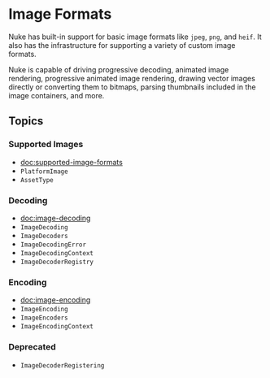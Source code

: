 # Image Formats

Nuke has built-in support for basic image formats like `jpeg`, `png`, and `heif`. It also has the infrastructure for supporting a variety of custom image formats.

Nuke is capable of driving progressive decoding, animated image rendering, progressive animated image rendering, drawing vector images directly or converting them to bitmaps, parsing thumbnails included in the image containers, and more.

## Topics

### Supported Images

- <doc:supported-image-formats>
- ``PlatformImage``
- ``AssetType``

### Decoding

- <doc:image-decoding>
- ``ImageDecoding``
- ``ImageDecoders``
- ``ImageDecodingError``
- ``ImageDecodingContext``
- ``ImageDecoderRegistry``

### Encoding

- <doc:image-encoding>
- ``ImageEncoding``
- ``ImageEncoders``
- ``ImageEncodingContext``

### Deprecated

- ``ImageDecoderRegistering``
